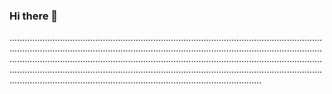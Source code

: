 ### Hi there 👋

....................................................................................................................................................................................................................................................................................................................................................................................................................................................................................................................................................................................................................